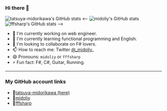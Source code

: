 ### Hi there 👋

![tatsuya-midorikawa's GitHub stats](https://github-readme-stats.vercel.app/api?username=tatsuya-midorikawa&show_icons=true&theme=algolia)
<--
![midoliy's GitHub stats](https://github-readme-stats.vercel.app/api?username=Midoliy&show_icons=true&theme=vue)
![fffsharp's GitHub stats](https://github-readme-stats.vercel.app/api?username=fffsharp&show_icons=true&theme=vue)
-->
- 🔭 I'm currently working on web engineer.
- 🌱 I'm currently learning functional programming and English.
- 👯 I'm looking to collaborate on F# lovers.
- 📫 How to reach me: Twitter [@_midoliy](https://twitter.com/_midoliy_)_
- 😄 Pronouns: `midoliy` or `fffsharp`
- ⚡ Fun fact: F#, C#, Guitar, Running.

---  
### My GitHub account links

- 🔗[tatsuya-midorikawa (here)](https://github.com/tatsuya-midorikawa)
- 🔗[midoliy](https://github.com/Midoliy)
- 🔗[fffsharp](https://github.com/fffsharp)
